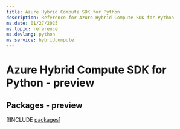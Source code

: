 ```yaml
---
title: Azure Hybrid Compute SDK for Python
description: Reference for Azure Hybrid Compute SDK for Python
ms.date: 01/27/2025
ms.topic: reference
ms.devlang: python
ms.service: hybridcompute
---
```

# Azure Hybrid Compute SDK for Python - preview
## Packages - preview
[!INCLUDE [packages](hybrid-compute-index.md)]